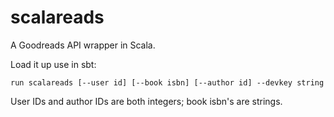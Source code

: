# scalareads

A Goodreads API wrapper in Scala.

Load it up use in sbt:

```
run scalareads [--user id] [--book isbn] [--author id] --devkey string
```

User IDs and author IDs are both integers; book isbn's are strings. 
